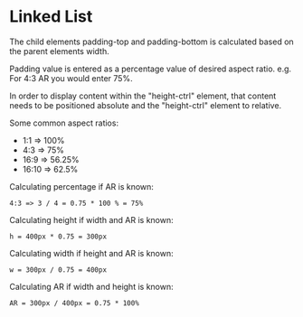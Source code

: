 # Linked List

The child elements padding-top and padding-bottom is calculated based on the parent elements width.

Padding value is entered as a percentage value of desired aspect ratio. e.g. For 4:3 AR you would enter 75%.

In order to display content within the "height-ctrl" element, that content needs to be positioned absolute and the "height-ctrl" element to relative.

Some common aspect ratios:

- 1:1 => 100%
- 4:3 => 75%
- 16:9 => 56.25%
- 16:10 => 62.5%

Calculating percentage if AR is known:

```
4:3 => 3 / 4 = 0.75 * 100 % = 75%
```

Calculating height if width and AR is known:

```
h = 400px * 0.75 = 300px
```

Calculating width if height and AR is known:

```
w = 300px / 0.75 = 400px
```

Calculating AR if width and height is known:

```
AR = 300px / 400px = 0.75 * 100%
```
